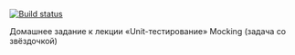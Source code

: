 [![Build status](https://ci.appveyor.com/api/projects/status/jo2oafkfhqwqm85h?svg=true)](https://ci.appveyor.com/project/fedoweb/unit-test-third)

Домашнее задание к лекции «Unit-тестирование»
Mocking (задача со звёздочкой)